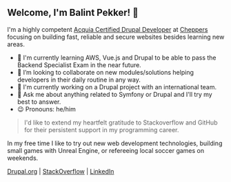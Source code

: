 Welcome, I'm Balint Pekker! 👋
---

I'm a highly competent [Acquia Certified Drupal Developer](https://certification.acquia.com/user/8254) at [Cheppers](https://cheppers.com) focusing on building fast, reliable and secure websites besides learning new areas.

- :blue_book: I'm currently learning AWS, Vue.js and Drupal to be able to pass the Backend Specialist Exam in the near future.
- :dancers: I’m looking to collaborate on new modules/solutions helping developers in their daily routine in any way.
- :briefcase: I'm currently working on a Drupal project with an international team.
- :speech_balloon: Ask me about anything related to Symfony or Drupal and I'll try my best to answer.
- :wink: Pronouns: he/him

> I'd like to extend my heartfelt gratitude to Stackoverflow and GitHub for their persistent support in my programming career.

In my free time I like to try out new web development technologies, building small games with Unreal Engine, or refereeing local soccer games on weekends. 

[Drupal.org](https://www.drupal.org/u/balintpekker) | [StackOverflow](https://stackoverflow.com/users/3522602/balintpekker) | [LinkedIn](https://www.linkedin.com/in/balintpekker/)

<!--
**balintpekker/balintpekker** is a ✨ _special_ ✨ repository because its `README.md` (this file) appears on your GitHub profile.

Here are some ideas to get you started:

- 🔭 I’m currently working on ...
- 🌱 I’m currently learning ...
- 👯 I’m looking to collaborate on ...
- 🤔 I’m looking for help with ...
- 💬 Ask me about ...
- 📫 How to reach me: ...
- 😄 Pronouns: ...
- ⚡ Fun fact: ...
-->
